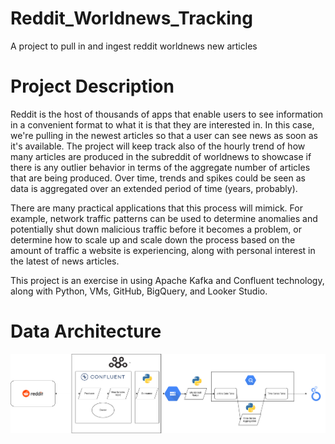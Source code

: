 # Reddit_Worldnews_Tracking
A project to pull in and ingest reddit worldnews new articles

# Project Description
Reddit is the host of thousands of apps that enable users to see information in a convenient format to what it is that they are interested in. In this case, we're pulling in the newest articles so that a user can see news as soon as it's available. The project will keep track also of the hourly trend of how many articles are produced in the subreddit of worldnews to showcase if there is any outlier behavior in terms of the aggregate number of articles that are being produced. Over time, trends and spikes could be seen as data is aggregated over an extended period of time (years, probably).

There are many practical applications that this process will mimick. For example, network traffic patterns can be used to determine anomalies and potentially shut down malicious traffic before it becomes a problem, or determine how to scale up and scale down the process based on the amount of traffic a website is experiencing, along with personal interest in the latest of news articles.

This project is an exercise in using Apache Kafka and Confluent technology, along with Python, VMs, GitHub, BigQuery, and Looker Studio. 

# Data Architecture

![Example Image](https://github.com/GithubNoobMan/Reddit_Worldnews_Tracking/blob/main/images/my_diagram.png)

